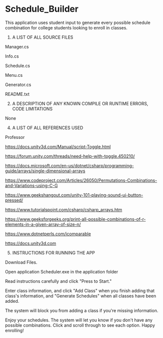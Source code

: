 # Schedule_Builder

This application uses student input to generate every possible schedule combination for college students looking to enroll in classes.

1. A LIST OF ALL SOURCE FILES

  Manager.cs

  Info.cs

  Schedule.cs

  Menu.cs

  Generator.cs

  README.txt

2. A DESCRIPTION OF ANY KNOWN COMPILE OR RUNTIME ERRORS, CODE LIMITATIONS

  None

4. A LIST OF ALL REFERENCES USED

  Professor

  https://docs.unity3d.com/Manual/script-Toggle.html

  https://forum.unity.com/threads/need-help-with-toggle.450210/

  https://docs.microsoft.com/en-us/dotnet/csharp/programming-guide/arrays/single-dimensional-arrays

  https://www.codeproject.com/Articles/26050/Permutations-Combinations-and-Variations-using-C-G

  https://www.geekshangout.com/unity-101-playing-sound-ui-button-pressed/

  https://www.tutorialspoint.com/csharp/csharp_arrays.htm

  https://www.geeksforgeeks.org/print-all-possible-combinations-of-r-elements-in-a-given-array-of-size-n/

  https://www.dotnetperls.com/icomparable

  https://docs.unity3d.com

5. INSTRUCTIONS FOR RUNNING THE APP

  Download Files.

  Open application Scheduler.exe in the application folder

  Read instructions carefully and click "Press to Start."

  Enter class information, and click "Add Class" when you finish adding that class's information, and "Generate Schedules" when all classes have been added.

  The system will block you from adding a class if you're missing information.

  Enjoy your schedules. The system will let you know if you don't have any possible combinations. Click and scroll through to see each option. Happy  
  enrolling!
